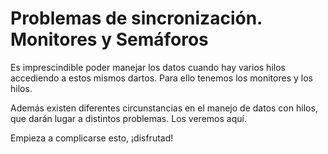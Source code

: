 # Problemas de sincronización. Monitores y Semáforos

Es imprescindible poder manejar los datos cuando hay varios hilos accediendo a estos mismos dartos. Para ello tenemos los monitores y los hilos.

Además existen diferentes circunstancias en el manejo de datos con hilos, que darán lugar a distintos problemas. Los veremos aquí.

Empieza a complicarse esto, ¡disfrutad!